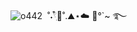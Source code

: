 ![o442](https://github.com/user-attachments/assets/4c06edf5-07a7-4668-a5d9-875749365ee8)
‏‏‎ ‎˚˖𓍢ִ໋🍃˚.⛰️⋆☁️‏‏‎ ‎🍵°`~ ࿐ 
     

